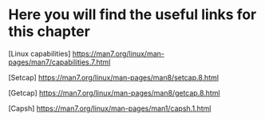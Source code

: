 # Here you will find the useful links for this chapter

[Linux capabilities]
https://man7.org/linux/man-pages/man7/capabilities.7.html 

[Setcap]
https://man7.org/linux/man-pages/man8/setcap.8.html

[Getcap]
https://man7.org/linux/man-pages/man8/getcap.8.html

[Capsh]
https://man7.org/linux/man-pages/man1/capsh.1.html
